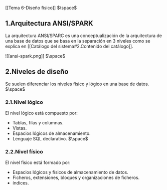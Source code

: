 [[Tema 6-Diseño físico]]
$\space$
## 1.Arquitectura ANSI/SPARK
La arquitectura ANSI/SPARC es una conceptualización de la arquitectura de una base de datos que se basa en la separación en 3 niveles como se explica en [[Catálogo del sistema#2.Contenido del catálogo]].

![[ansi-spark.png]]
$\space$
## 2.Niveles de diseño
Se suelen diferenciar los niveles físico y lógico en una base de datos.
$\space$
### 2.1.Nivel lógico
El nivel lógico está compuesto por:
+ Tablas, filas y columnas.
+ Vistas.
+ Espacios lógicos de almacenamiento.
+ Lenguaje SQL declarativo.
$\space$
### 2.2.Nivel físico
El nivel físico está formado por:
+ Espacios lógicos y físicos de almacenamiento de datos.
+ Ficheros, extensiones, bloques y organizaciones de ficheros.
+ índices.

